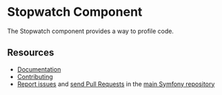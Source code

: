 Stopwatch Component
===================

The Stopwatch component provides a way to profile code.

Resources
---------

  * [Documentation](https://symfony.com/doc/current/components/stopwatch.html)
  * [Contributing](https://symfony.com/doc/current/contributing/index.html)
  * [Report issues](https://github.com/oldpak/symfony/issues) and
    [send Pull Requests](https://github.com/oldpak/symfony/pulls)
    in the [main Symfony repository](https://github.com/oldpak/symfony)
